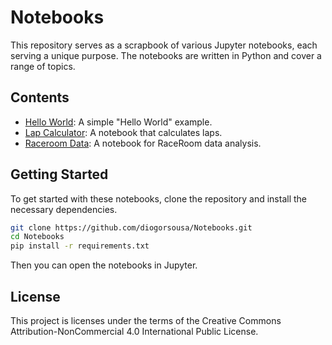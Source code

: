 # Notebooks

This repository serves as a scrapbook of various Jupyter notebooks, each serving a unique purpose. The notebooks are written in Python and cover a range of topics.

## Contents

- [Hello World](https://github.com/diogorsousa/Notebooks/blob/main/hello_world.ipynb): A simple "Hello World" example.
- [Lap Calculator](https://github.com/diogorsousa/Notebooks/blob/main/lap_calculator.ipynb): A notebook that calculates laps.
- [Raceroom Data](https://github.com/diogorsousa/Notebooks/blob/main/raceroom_data.ipynb): A notebook for RaceRoom data analysis.

## Getting Started

To get started with these notebooks, clone the repository and install the necessary dependencies.

```bash
git clone https://github.com/diogorsousa/Notebooks.git
cd Notebooks
pip install -r requirements.txt
```

Then you can open the notebooks in Jupyter.

## License

This project is licenses under the terms of the Creative Commons Attribution-NonCommercial 4.0 International Public License.